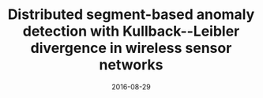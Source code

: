 ---
title: "Distributed segment-based anomaly detection with Kullback--Leibler divergence in wireless sensor networks"
authors:
- Xie Miao
- Hu Jiankun
- Guo Song
- Zomaya Albert Y

date: "2016-08-29"
doi: ""

# Publication type.
# 1 = Conference paper; 2 = Journal article;
# 3 = Preprint Paper; 4 = Report; 5 = Book; 6 = Book section;
# 7 = Thesis; 8 = Patent
publication_types: ["2"]

# Publication name and optional abbreviated publication name.
publication: "*IEEE Transactions on Information Forensics and Security*"
publication_short: ""

url_pdf: https://ieeexplore.ieee.org/abstract/document/7555360
# url_code: ''
# url_dataset: ''
# url_poster: ''
# url_project: ''
# url_slides: ''
# url_video: ''

---